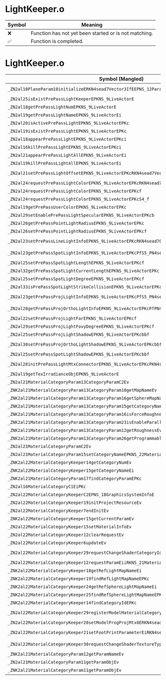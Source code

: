 # LightKeeper.o
| Symbol | Meaning 
| ------------- | ------------- 
| :x: | Function has not yet been started or is not matching. 
| :white_check_mark: | Function is completed. 


# LightKeeper.o
| Symbol (Mangled) | Symbol (Demangled) | Decompiled? |
| ------------- |  ------------- | ------------- |
| `_ZN2al10PlaneParam10initializeERKN4sead7Vector3IfEEPNS_12ParameterObjEPKc` | `al::PlaneParam::initialize(sead::Vector3<float> const&,al::ParameterObj *,char const*)` | :white_check_mark: |
| `_ZN2al25isExistPrePassLightKeeperEPKNS_9LiveActorE` | `al::isExistPrePassLightKeeper(al::LiveActor const*)` | :white_check_mark: |
| `_ZN2al18getPrePassLightNumEPKNS_9LiveActorE` | `al::getPrePassLightNum(al::LiveActor const*)` | :white_check_mark: |
| `_ZN2al19getPrePassLightNameEPKNS_9LiveActorEi` | `al::getPrePassLightName(al::LiveActor const*,int)` | :white_check_mark: |
| `_ZN2al20isActivePrePassLightEPKNS_9LiveActorEPKc` | `al::isActivePrePassLight(al::LiveActor const*,char const*)` | :white_check_mark: |
| `_ZN2al19isExistPrePassLightEPKNS_9LiveActorEPKc` | `al::isExistPrePassLight(al::LiveActor const*,char const*)` | :white_check_mark: |
| `_ZN2al18appearPrePassLightEPKNS_9LiveActorEPKci` | `al::appearPrePassLight(al::LiveActor const*,char const*,int)` | :white_check_mark: |
| `_ZN2al16killPrePassLightEPKNS_9LiveActorEPKci` | `al::killPrePassLight(al::LiveActor const*,char const*,int)` | :white_check_mark: |
| `_ZN2al21appearPrePassLightAllEPKNS_9LiveActorEi` | `al::appearPrePassLightAll(al::LiveActor const*,int)` | :white_check_mark: |
| `_ZN2al19killPrePassLightAllEPKNS_9LiveActorEi` | `al::killPrePassLightAll(al::LiveActor const*,int)` | :white_check_mark: |
| `_ZN2al21setPrePassLightOffsetEPKNS_9LiveActorEPKcRKN4sead7Vector3IfEE` | `al::setPrePassLightOffset(al::LiveActor const*,char const*,sead::Vector3<float> const&)` | :white_check_mark: |
| `_ZN2al24requestPrePassLightColorEPKNS_9LiveActorEPKcRKN4sead7Color4fE` | `al::requestPrePassLightColor(al::LiveActor const*,char const*,sead::Color4f const&)` | :white_check_mark: |
| `_ZN2al24requestPrePassLightColorEPKNS_9LiveActorEPKcf` | `al::requestPrePassLightColor(al::LiveActor const*,char const*,float)` | :white_check_mark: |
| `_ZN2al24requestPrePassLightColorEPKNS_9LiveActorEPKcS4_f` | `al::requestPrePassLightColor(al::LiveActor const*,char const*,char const*,float)` | :white_check_mark: |
| `_ZN2al19getPrePassUserColorEPKNS_9LiveActorEPKc` | `al::getPrePassUserColor(al::LiveActor const*,char const*)` | :white_check_mark: |
| `_ZN2al29setEnablePrePassLightSpecularEPKNS_9LiveActorEPKcb` | `al::setEnablePrePassLightSpecular(al::LiveActor const*,char const*,bool)` | :white_check_mark: |
| `_ZN2al26getPrePassPointLightRadiusEPKNS_9LiveActorEPKc` | `al::getPrePassPointLightRadius(al::LiveActor const*,char const*)` | :white_check_mark: |
| `_ZN2al26setPrePassPointLightRadiusEPKNS_9LiveActorEPKcf` | `al::setPrePassPointLightRadius(al::LiveActor const*,char const*,float)` | :white_check_mark: |
| `_ZN2al23setPrePassLineLightInfoEPKNS_9LiveActorEPKcRKN4sead7Color4fEf` | `al::setPrePassLineLightInfo(al::LiveActor const*,char const*,sead::Color4f const&,float)` | :white_check_mark: |
| `_ZN2al23getPrePassSpotLightInfoEPKNS_9LiveActorEPKcPfS5_PN4sead7Vector3IfEES9_` | `al::getPrePassSpotLightInfo(al::LiveActor const*,char const*,float *,float *,sead::Vector3<float> *,sead::Vector3<float> *)` | :white_check_mark: |
| `_ZN2al25setPrePassSpotLightLengthEPKNS_9LiveActorEPKcf` | `al::setPrePassSpotLightLength(al::LiveActor const*,char const*,float)` | :white_check_mark: |
| `_ZN2al32getPrePassSpotLightCurrentLengthEPKNS_9LiveActorEPKc` | `al::getPrePassSpotLightCurrentLength(al::LiveActor const*,char const*)` | :white_check_mark: |
| `_ZN2al25setPrePassSpotLightDegreeEPKNS_9LiveActorEPKcf` | `al::setPrePassSpotLightDegree(al::LiveActor const*,char const*,float)` | :white_check_mark: |
| `_ZN2al33isPrePassSpotLightStrikeCollisionEPKNS_9LiveActorEPKc` | `al::isPrePassSpotLightStrikeCollision(al::LiveActor const*,char const*)` | :white_check_mark: |
| `_ZN2al23getPrePassProjLightInfoEPKNS_9LiveActorEPKcPfS5_PN4sead7Vector3IfEES9_` | `al::getPrePassProjLightInfo(al::LiveActor const*,char const*,float *,float *,sead::Vector3<float> *,sead::Vector3<float> *)` | :white_check_mark: |
| `_ZN2al28getPrePassProjOrthoLightInfoEPKNS_9LiveActorEPKcPfPN4sead7Vector3IfEES9_S9_` | `al::getPrePassProjOrthoLightInfo(al::LiveActor const*,char const*,float *,sead::Vector3<float> *,sead::Vector3<float> *,sead::Vector3<float> *)` | :white_check_mark: |
| `_ZN2al22setPrePassProjLightFarEPKNS_9LiveActorEPKcf` | `al::setPrePassProjLightFar(al::LiveActor const*,char const*,float)` | :white_check_mark: |
| `_ZN2al29setPrePassProjLightFovyDegreeEPKNS_9LiveActorEPKcf` | `al::setPrePassProjLightFovyDegree(al::LiveActor const*,char const*,float)` | :white_check_mark: |
| `_ZN2al25setPrePassProjLightShadowEPKNS_9LiveActorEPKcbbf` | `al::setPrePassProjLightShadow(al::LiveActor const*,char const*,bool,bool,float)` | :white_check_mark: |
| `_ZN2al30setPrePassProjOrthoLightShadowEPKNS_9LiveActorEPKcbbf` | `al::setPrePassProjOrthoLightShadow(al::LiveActor const*,char const*,bool,bool,float)` | :white_check_mark: |
| `_ZN2al25setPrePassSpotLightShadowEPKNS_9LiveActorEPKcbbf` | `al::setPrePassSpotLightShadow(al::LiveActor const*,char const*,bool,bool,float)` | :white_check_mark: |
| `_ZN2al28initPrePassLightMtxConnectorEPKNS_9LiveActorEPKcPKN4sead8Matrix34IfEE` | `al::initPrePassLightMtxConnector(al::LiveActor const*,char const*,sead::Matrix34<float> const*)` | :white_check_mark: |
| `_ZN2al19getTexIrradianceObjEPKNS_9LiveActorE` | `al::getTexIrradianceObj(al::LiveActor const*)` | :white_check_mark: |
| `_ZN2al21MaterialCategoryParam13CategoryParamC2Ev` | `al::MaterialCategoryParam::CategoryParam::CategoryParam(void)` | :white_check_mark: |
| `_ZNK2al21MaterialCategoryParam13CategoryParam10getMapNameEv` | `al::MaterialCategoryParam::CategoryParam::getMapName(void)const` | :white_check_mark: |
| `_ZNK2al21MaterialCategoryParam13CategoryParam16getSphereMapNameEv` | `al::MaterialCategoryParam::CategoryParam::getSphereMapName(void)const` | :white_check_mark: |
| `_ZNK2al21MaterialCategoryParam13CategoryParam15getCategoryNameEv` | `al::MaterialCategoryParam::CategoryParam::getCategoryName(void)const` | :white_check_mark: |
| `_ZNK2al21MaterialCategoryParam13CategoryParam16isForceRoughnessEv` | `al::MaterialCategoryParam::CategoryParam::isForceRoughness(void)const` | :white_check_mark: |
| `_ZNK2al21MaterialCategoryParam13CategoryParam23isEnableParallaxCubeMapEv` | `al::MaterialCategoryParam::CategoryParam::isEnableParallaxCubeMap(void)const` | :white_check_mark: |
| `_ZNK2al21MaterialCategoryParam13CategoryParam12getRoughnessEv` | `al::MaterialCategoryParam::CategoryParam::getRoughness(void)const` | :white_check_mark: |
| `_ZNK2al21MaterialCategoryParam13CategoryParam26getProgrammableTextureTypeEv` | `al::MaterialCategoryParam::CategoryParam::getProgrammableTextureType(void)const` | :white_check_mark: |
| `_ZN2al21MaterialCategoryParamC2Ev` | `al::MaterialCategoryParam::MaterialCategoryParam(void)` | :white_check_mark: |
| `_ZN2al21MaterialCategoryParam15setCategoryNameEPKNS_22MaterialCategoryKeeperE` | `al::MaterialCategoryParam::setCategoryName(al::MaterialCategoryKeeper const*)` | :white_check_mark: |
| `_ZNK2al22MaterialCategoryKeeper14getCategoryNumEv` | `al::MaterialCategoryKeeper::getCategoryNum(void)const` | :white_check_mark: |
| `_ZNK2al22MaterialCategoryKeeper15getCategoryNameEi` | `al::MaterialCategoryKeeper::getCategoryName(int)const` | :white_check_mark: |
| `_ZNK2al21MaterialCategoryParam17findCategoryParamEPKc` | `al::MaterialCategoryParam::findCategoryParam(char const*)const` | :white_check_mark: |
| `_ZN2al16MaterialCategoryC1EiPKc` | `al::MaterialCategory::MaterialCategory(int,char const*)` | :white_check_mark: |
| `_ZN2al22MaterialCategoryKeeperC2EPNS_18GraphicsSystemInfoE` | `al::MaterialCategoryKeeper::MaterialCategoryKeeper(al::GraphicsSystemInfo *)` | :white_check_mark: |
| `_ZN2al22MaterialCategoryKeeper19initProjectResourceEv` | `al::MaterialCategoryKeeper::initProjectResource(void)` | :white_check_mark: |
| `_ZN2al22MaterialCategoryKeeper7endInitEv` | `al::MaterialCategoryKeeper::endInit(void)` | :white_check_mark: |
| `_ZNK2al22MaterialCategoryKeeper15getCurrentParamEv` | `al::MaterialCategoryKeeper::getCurrentParam(void)const` | :white_check_mark: |
| `_ZN2al22MaterialCategoryKeeper15setMaterialInfoEv` | `al::MaterialCategoryKeeper::setMaterialInfo(void)` | :white_check_mark: |
| `_ZN2al22MaterialCategoryKeeper12clearRequestEv` | `al::MaterialCategoryKeeper::clearRequest(void)` | :white_check_mark: |
| `_ZN2al22MaterialCategoryKeeper6updateEv` | `al::MaterialCategoryKeeper::update(void)` | :white_check_mark: |
| `_ZN2al22MaterialCategoryKeeper29requestChangeShaderCategoryIdEiPKcS2_` | `al::MaterialCategoryKeeper::requestChangeShaderCategoryId(int,char const*,char const*)` | :white_check_mark: |
| `_ZN2al22MaterialCategoryKeeper12requestParamEiiRKNS_21MaterialCategoryParamE` | `al::MaterialCategoryKeeper::requestParam(int,int,al::MaterialCategoryParam const&)` | :white_check_mark: |
| `_ZNK2al22MaterialCategoryKeeper18getRefLightMapNameEi` | `al::MaterialCategoryKeeper::getRefLightMapName(int)const` | :white_check_mark: |
| `_ZNK2al22MaterialCategoryKeeper19findRefLightMapNameEPKc` | `al::MaterialCategoryKeeper::findRefLightMapName(char const*)const` | :white_check_mark: |
| `_ZNK2al22MaterialCategoryKeeper24getRefSphereLightMapNameEi` | `al::MaterialCategoryKeeper::getRefSphereLightMapName(int)const` | :white_check_mark: |
| `_ZNK2al22MaterialCategoryKeeper25findRefSphereLightMapNameEPKc` | `al::MaterialCategoryKeeper::findRefSphereLightMapName(char const*)const` | :white_check_mark: |
| `_ZNK2al22MaterialCategoryKeeper14findCategoryIdEPKc` | `al::MaterialCategoryKeeper::findCategoryId(char const*)const` | :white_check_mark: |
| `_ZN2al22MaterialCategoryKeeper29registerModelMaterialCategoryEPNS_21ModelMaterialCategoryE` | `al::MaterialCategoryKeeper::registerModelMaterialCategory(al::ModelMaterialCategory *)` | :white_check_mark: |
| `_ZN2al22MaterialCategoryKeeper20setModelProgProjMtx0ERKN4sead8Matrix44IfEE` | `al::MaterialCategoryKeeper::setModelProgProjMtx0(sead::Matrix44<float> const&)` | :white_check_mark: |
| `_ZN2al22MaterialCategoryKeeper21setFootPrintParameterEiRKN4sead8Matrix44IfEEff` | `al::MaterialCategoryKeeper::setFootPrintParameter(int,sead::Matrix44<float> const&,float,float)` | :white_check_mark: |
| `_ZN2al22MaterialCategoryKeeper30requestChangeShaderTextureTypeEiPKcS2_` | `al::MaterialCategoryKeeper::requestChangeShaderTextureType(int,char const*,char const*)` | :white_check_mark: |
| `_ZNK2al21MaterialCategoryParam12getParamNameEv` | `al::MaterialCategoryParam::getParamName(void)const` | :white_check_mark: |
| `_ZN2al21MaterialCategoryParam11getParamObjEv` | `al::MaterialCategoryParam::getParamObj(void)` | :white_check_mark: |
| `_ZNK2al21MaterialCategoryParam11getParamObjEv` | `al::MaterialCategoryParam::getParamObj(void)const` | :white_check_mark: |
